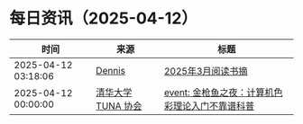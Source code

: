 ﻿# 每日资讯（2025-04-12）

|时间|来源|标题|
|---|---|---|
|2025-04-12 03:18:06|[Dennis](https://www.domon.cn/rss/)|[2025年3月阅读书摘](https://www.domon.cn/2025-3yue-yue-du-shu-zhai/)|
|2025-04-12 00:00:00|[清华大学 TUNA 协会](https://tuna.moe/feed.xml)|[event: 金枪鱼之夜：计算机色彩理论入门不靠谱科普](https://tuna.moe/event/2025/color/)|
